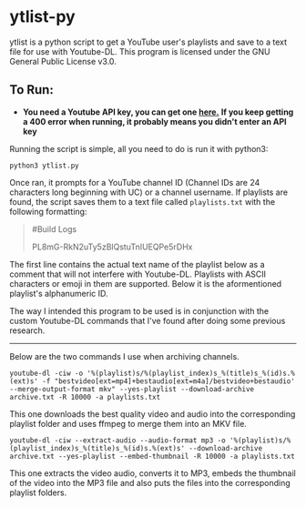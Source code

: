 # ytlist-py
ytlist is a python script to get a YouTube user's playlists and save to a text file for use with Youtube-DL. This program is licensed under the GNU General Public License v3.0.



## To Run:


 * **You need a Youtube API key, you can get one [here.](https://developers.google.com/youtube/v3/getting-started)**
**If you keep getting a 400 error when running, it probably means you didn't enter an API key**


Running the script is simple, all you need to do is run it with python3:

`python3 ytlist.py`


Once ran, it prompts for a YouTube channel ID (Channel IDs are 24 characters long beginning with UC) or a channel username. If playlists are found, the script saves them to a text file called `playlists.txt` with the following formatting:

>#Build Logs
>
>PL8mG-RkN2uTy5zBlQstuTnIUEQPe5rDHx

The first line contains the actual text name of the playlist below as a comment that will not interfere with Youtube-DL. Playlists with ASCII characters or emoji in them are supported. Below it is the aformentioned playlist's alphanumeric ID.

The way I intended this program to be used is in conjunction with the custom Youtube-DL commands that I've found after doing some previous research.


___

Below are the two commands I use when archiving channels.

`youtube-dl -ciw -o '%(playlist)s/%(playlist_index)s_%(title)s_%(id)s.%(ext)s' -f "bestvideo[ext=mp4]+bestaudio[ext=m4a]/bestvideo+bestaudio' --merge-output-format mkv" --yes-playlist --download-archive archive.txt -R 10000 -a playlists.txt`

This one downloads the best quality video and audio into the corresponding playlist folder and uses ffmpeg to merge them into an MKV file.

`youtube-dl -ciw --extract-audio --audio-format mp3 -o '%(playlist)s/%(playlist_index)s_%(title)s_%(id)s.%(ext)s' --download-archive archive.txt --yes-playlist --embed-thumbnail -R 10000 -a playlists.txt`

This one extracts the video audio, converts it to MP3, embeds the thumbnail of the video into the MP3 file and also puts the files into the corresponding playlist folders.
